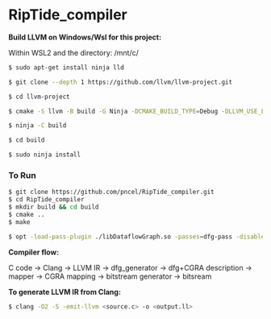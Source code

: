 # RipTide_compiler

**Build LLVM on Windows/Wsl for this project:**

Within WSL2 and the directory: /mnt/c/ 

```bash
$ sudo apt-get install ninja lld

$ git clone --depth 1 https://github.com/llvm/llvm-project.git

$ cd llvm-project

$ cmake -S llvm -B build -G Ninja -DCMAKE_BUILD_TYPE=Debug -DLLVM_USE_LINKER=lld -DLLVM_INCLUDE_BENCHMARKS=OFF -DLLVM_TARGETS_TO_BUILD= DLLVM_INCLUDE_TESTS=OFF

$ ninja -C build

$ cd build

$ sudo ninja install
```

### To Run

```bash
$ git clone https://github.com/pncel/RipTide_compiler.git
$ cd RipTide_compiler
$ mkdir build && cd build
$ cmake ..
$ make

$ opt -load-pass-plugin ./libDataflowGraph.so -passes=dfg-pass -disable-output input.ll
```

**Compiler flow:**

C code -> Clang -> LLVM IR -> dfg_generator -> dfg+CGRA description -> mapper -> CGRA mapping -> bitstream generator -> bitsream 

**To generate LLVM IR from Clang:**

```bash
$ clang -O2 -S -emit-llvm <source.c> -o <output.ll>
```
